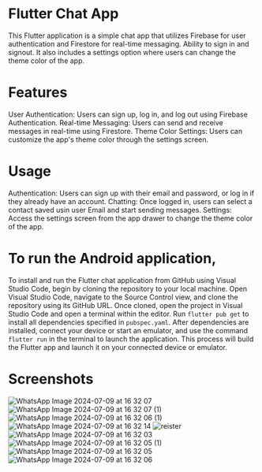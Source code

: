 # Flutter Chat App 
This Flutter application is a simple chat app that utilizes Firebase for user authentication and Firestore for real-time messaging. 
Ability to sign in and signout.
It also includes a settings option where users can change the theme color of the app.

# Features
User Authentication: Users can sign up, log in, and log out using Firebase Authentication.
Real-time Messaging: Users can send and receive messages in real-time using Firestore.
Theme Color Settings: Users can customize the app's theme color through the settings screen.

# Usage
Authentication: Users can sign up with their email and password, or log in if they already have an account.
Chatting: Once logged in, users can select a contact saved usin user Email and start sending messages.
Settings: Access the settings screen from the app drawer to change the theme color of the app.

# To run the Android application,
To install and run the Flutter chat application from GitHub using Visual Studio Code, begin by cloning the repository to your local machine. Open Visual Studio Code, navigate to the Source Control view, and clone the repository using its GitHub URL. Once cloned, open the project in Visual Studio Code and open a terminal within the editor. Run `flutter pub get` to install all dependencies specified in `pubspec.yaml`. After dependencies are installed, connect your device or start an emulator, and use the command `flutter run` in the terminal to launch the application. This process will build the Flutter app and launch it on your connected device or emulator.

# Screenshots
![WhatsApp Image 2024-07-09 at 16 32 07](https://github.com/shobbydun/chatBot/assets/87327873/0e9a68d1-38a7-4c8a-9cbe-c09067a8c4af)
![WhatsApp Image 2024-07-09 at 16 32 07 (1)](https://github.com/shobbydun/chatBot/assets/87327873/00f4e560-c7af-4be0-99c3-868e23a99040)
![WhatsApp Image 2024-07-09 at 16 32 06 (1)](https://github.com/shobbydun/chatBot/assets/87327873/30981f3d-7bbc-47c9-89eb-3e5bf8b9d4d8)
![WhatsApp Image 2024-07-09 at 16 32 14](https://github.com/shobbydun/chatBot/assets/87327873/3b64e228-238e-4512-bc58-1e6f3366f58e)
![reister](https://github.com/shobbydun/chatBot/assets/87327873/7e3e6567-9c73-4fef-a2be-0e17d02c8278)
![WhatsApp Image 2024-07-09 at 16 32 03](https://github.com/shobbydun/chatBot/assets/87327873/cfa23931-24dd-44e6-93e1-d5a13fba4538)
![WhatsApp Image 2024-07-09 at 16 32 05 (1)](https://github.com/shobbydun/chatBot/assets/87327873/0a96b32b-c5d9-4399-a18b-dd755efee701)
![WhatsApp Image 2024-07-09 at 16 32 05](https://github.com/shobbydun/chatBot/assets/87327873/e284bead-9639-40a9-a67d-b750f5c67727)
![WhatsApp Image 2024-07-09 at 16 32 06](https://github.com/shobbydun/chatBot/assets/87327873/1126fb81-8465-464d-8c83-f7d5a238c0e9)
